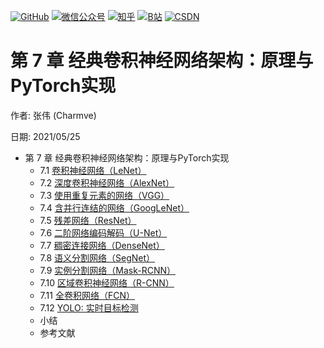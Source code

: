 <p align="left">
  <a href="https://github.com/Charmve"><img src="https://img.shields.io/badge/GitHub-@Charmve-000000.svg?logo=GitHub" alt="GitHub" target="_blank"></a>
  <a href="https://imgconvert.csdnimg.cn/aHR0cHM6Ly9tbWJpei5xcGljLmNuL21tYml6X3BuZy9aTmRoV05pYjNJUkIzZk5ldWVGZEQ4YnZ4cXlzbXRtRktUTGdFSXZOMUdnTHhDNXV0Y1VBZVJ0T0lJa0hTZTVnVGowamVtZUVOQTJJMHhiU0xjQ3VrVVEvNjQw?x-oss-process=image/format,png" target="_blank" ><img src="https://img.shields.io/badge/公众号-@迈微AI研习社-000000.svg?style=flat-square&amp;logo=WeChat" alt="微信公众号"/></a>
  <a href="https://www.zhihu.com/people/MaiweiE-com" target="_blank" ><img src="https://img.shields.io/badge/%E7%9F%A5%E4%B9%8E-@Charmve-000000.svg?style=flat-square&amp;logo=Zhihu" alt="知乎"/></a>
  <a href="https://space.bilibili.com/62079686" target="_blank"><img src="https://img.shields.io/badge/B站-@Charmve-000000.svg?style=flat-square&amp;logo=Bilibili" alt="B站"/></a>
  <a href="https://blog.csdn.net/Charmve" target="_blank"><img src="https://img.shields.io/badge/CSDN-@Charmve-000000.svg?style=flat-square&amp;logo=CSDN" alt="CSDN"/></a>
</p>

# 第 7 章 经典卷积神经网络架构：原理与PyTorch实现

作者: 张伟 (Charmve)

日期: 2021/05/25

- 第 7 章 经典卷积神经网络架构：原理与PyTorch实现
    - 7.1 [卷积神经网络（LeNet）](7.1%20卷积神经网络（LeNet）.md)
    - 7.2 [深度卷积神经网络（AlexNet）](7.2%20深度卷积神经网络（AlexNet）.md)
    - 7.3 [使用重复元素的网络（VGG）](7.3%20使用重复元素的网络（VGG）.md)
    - 7.4 [含并行连结的网络（GoogLeNet）](7.4%20含并行连结的网络（GoogLeNet）.md)
    - 7.5 [残差网络（ResNet）](chapter7.6_残差网络-ResNet.md)
    - 7.6 [二阶网络编码解码（U-Net）](chapter7.7_二阶网络编码解码-UNet.md)
    - 7.7 [稠密连接网络（DenseNet）](chapter7.8_稠密连接网络-DenseNet.md)
    - 7.8 [语义分割网络（SegNet）](chapter7.9_语义分割网络-SegNet.md)
    - 7.9 [实例分割网络（Mask-RCNN）](chapter7.9_实例分割网络-Mask-RCNN.md)
    - 7.10 [区域卷积神经网络（R-CNN）](chapter7.10_区域卷积神经网络-RCNN.md)
    - 7.11 [全卷积网络（FCN）](chapter7.11_全卷积网络-FCN.md)
    - 7.12 [YOLO: 实时目标检测](https://pjreddie.com/darknet/yolo/)
    - 小结
    - 参考文献




